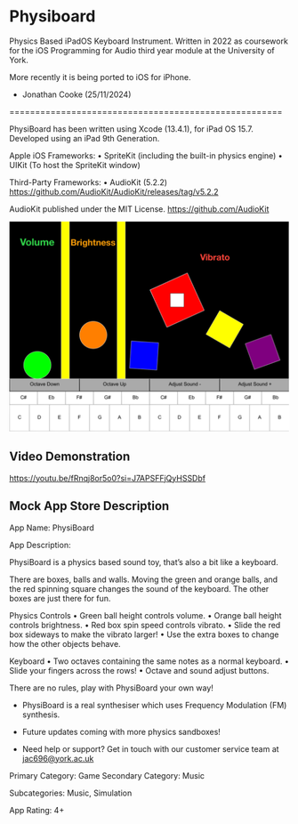 # Physiboard
Physics Based iPadOS Keyboard Instrument.
Written in 2022 as coursework for the iOS Programming for Audio third year module at the University of York. 

More recently it is being ported to iOS for iPhone.

- Jonathan Cooke
  (25/11/2024)

=====================================================

PhysiBoard has been written using Xcode (13.4.1), for iPad OS 15.7. Developed using an iPad 9th Generation.

Apple iOS Frameworks:
• SpriteKit (including the built-in physics engine)
• UIKit (To host the SpriteKit window)

Third-Party Frameworks:
• AudioKit (5.2.2) https://github.com/AudioKit/AudioKit/releases/tag/v5.2.2

AudioKit published under the MIT License.
https://github.com/AudioKit

![image](Images/MainInterface.png)

## Video Demonstration
https://youtu.be/fRnqj8or5o0?si=J7APSFFjQyHSSDbf

## Mock App Store Description

App Name: PhysiBoard

App Description:

PhysiBoard is a physics based sound toy, that’s also a bit like a keyboard. 

There are boxes, balls and walls. Moving the green and orange balls, and the red spinning square changes the sound of the keyboard. The other boxes are just there for fun.

Physics Controls
• Green ball height controls volume.
• Orange ball height controls brightness.
• Red box spin speed controls vibrato.
• Slide the red box sideways to make the vibrato larger!
• Use the extra boxes to change how the other objects behave.

Keyboard
• Two octaves containing the same notes as a normal keyboard.
• Slide your fingers across the rows!
• Octave and sound adjust buttons.

There are no rules, play with PhysiBoard your own way!

- PhysiBoard is a real synthesiser which uses Frequency Modulation (FM) synthesis.

- Future updates coming with more physics sandboxes!

- Need help or support? Get in touch with our customer service team at jac696@york.ac.uk


Primary Category: Game
Secondary Category: Music

Subcategories: Music, Simulation

App Rating: 4+
